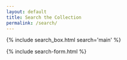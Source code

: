 ```yaml
---
layout: default
title: Search the Collection
permalink: /search/
---
```


{% include search_box.html search='main' %}

{% include search-form.html %}

